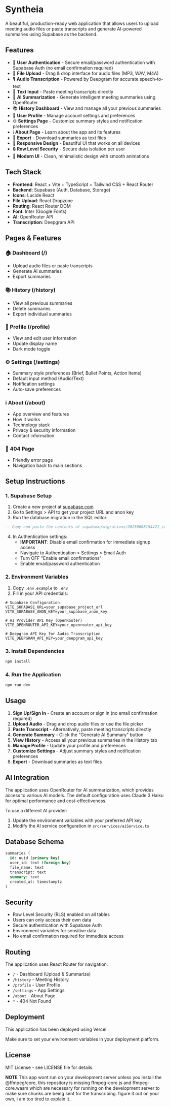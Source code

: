 # Syntheia

A beautiful, production-ready web application that allows users to upload meeting audio files or paste transcripts and generate AI-powered summaries using Supabase as the backend.

## Features

- 🔐 **User Authentication** - Secure email/password authentication with Supabase Auth (no email confirmation required)
- 📁 **File Upload** - Drag & drop interface for audio files (MP3, WAV, M4A)
- 🎙️ **Audio Transcription** - Powered by Deepgram for accurate speech-to-text
- 📝 **Text Input** - Paste meeting transcripts directly
- 🤖 **AI Summarization** - Generate intelligent meeting summaries using OpenRouter
- 📚 **History Dashboard** - View and manage all your previous summaries
- 👤 **User Profile** - Manage account settings and preferences
- ⚙️ **Settings Page** - Customize summary styles and notification preferences
- ℹ️ **About Page** - Learn about the app and its features
- 💾 **Export** - Download summaries as text files
- 📱 **Responsive Design** - Beautiful UI that works on all devices
- 🔒 **Row Level Security** - Secure data isolation per user
- 🎨 **Modern UI** - Clean, minimalistic design with smooth animations

## Tech Stack

- **Frontend**: React + Vite + TypeScript + Tailwind CSS + React Router
- **Backend**: Supabase (Auth, Database, Storage)
- **Icons**: Lucide React
- **File Upload**: React Dropzone
- **Routing**: React Router DOM
- **Font**: Inter (Google Fonts)
- **AI**: OpenRouter API
- **Transcription**: Deepgram API

## Pages & Features

### 🏠 Dashboard (/)

- Upload audio files or paste transcripts
- Generate AI summaries
- Export summaries

### 📚 History (/history)

- View all previous summaries
- Delete summaries
- Export individual summaries

### 👤 Profile (/profile)

- View and edit user information
- Update display name
- Dark mode toggle

### ⚙️ Settings (/settings)

- Summary style preferences (Brief, Bullet Points, Action Items)
- Default input method (Audio/Text)
- Notification settings
- Auto-save preferences

### ℹ️ About (/about)

- App overview and features
- How it works
- Technology stack
- Privacy & security information
- Contact information

### 🚫 404 Page

- Friendly error page
- Navigation back to main sections

## Setup Instructions

### 1. Supabase Setup

1. Create a new project at [supabase.com](https://supabase.com)
2. Go to Settings > API to get your project URL and anon key
3. Run the database migration in the SQL editor:

```sql
-- Copy and paste the contents of supabase/migrations/20250608154421_square_pine.sql
```

4. In Authentication settings:
   - **IMPORTANT**: Disable email confirmation for immediate signup access
   - Navigate to Authentication > Settings > Email Auth
   - Turn OFF "Enable email confirmations"
   - Enable email/password authentication

### 2. Environment Variables

1. Copy `.env.example` to `.env`
2. Fill in your API credentials:

```env
# Supabase Configuration
VITE_SUPABASE_URL=your_supabase_project_url
VITE_SUPABASE_ANON_KEY=your_supabase_anon_key

# AI Provider API Key (OpenRouter)
VITE_OPENROUTER_API_KEY=your_openrouter_api_key

# Deepgram API Key for Audio Transcription
VITE_DEEPGRAM_API_KEY=your_deepgram_api_key
```

### 3. Install Dependencies

```bash
npm install
```

### 4. Run the Application

```bash
npm run dev
```

## Usage

1. **Sign Up/Sign In** - Create an account or sign in (no email confirmation required)
2. **Upload Audio** - Drag and drop audio files or use the file picker
3. **Paste Transcript** - Alternatively, paste meeting transcripts directly
4. **Generate Summary** - Click the "Generate AI Summary" button
5. **View History** - Access all your previous summaries in the History tab
6. **Manage Profile** - Update your profile and preferences
7. **Customize Settings** - Adjust summary styles and notification preferences
8. **Export** - Download summaries as text files

## AI Integration

The application uses OpenRouter for AI summarization, which provides access to various AI models. The default configuration uses Claude 3 Haiku for optimal performance and cost-effectiveness.

To use a different AI provider:

1. Update the environment variables with your preferred API key
2. Modify the AI service configuration in `src/services/aiService.ts`

## Database Schema

```sql
summaries (
  id: uuid (primary key)
  user_id: text (foreign key)
  file_name: text
  transcript: text
  summary: text
  created_at: timestamptz
)
```

## Security

- Row Level Security (RLS) enabled on all tables
- Users can only access their own data
- Secure authentication with Supabase Auth
- Environment variables for sensitive data
- No email confirmation required for immediate access

## Routing

The application uses React Router for navigation:

- `/` - Dashboard (Upload & Summarize)
- `/history` - Meeting History
- `/profile` - User Profile
- `/settings` - App Settings
- `/about` - About Page
- `*` - 404 Not Found

## Deployment

This application has been deployed using Vercel.

Make sure to set your environment variables in your deployment platform.

## License

MIT License - see LICENSE file for details.

**NOTE**
This app wont run on your development server unless you install the @ffmpeg/core, this repository is missing ffmpeg-core.js and ffmpeg-core.wasm which are necessary for running on the development server to make sure chunks are being sent for the transcribing. figure it out on your own, i am too tired to explain it.
